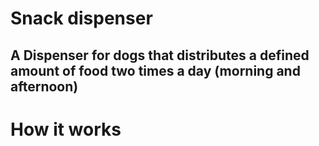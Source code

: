 # Snack dispenser

## A Dispenser for dogs that distributes a defined amount of food two times a day (morning and afternoon)


# How it works
